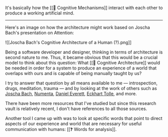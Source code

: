 It's basically how the [[📝 Cognitive Mechanisms]] interact with each other to produce a working artificial mind.

---

Here's an image on how the architecture might work based on Joscha Bach's presentation on Attention:

![[Joscha Bach's Cognitive Architecture of a Human (?).png]]

Being a software developer and designer, thinking in terms of architecture is second nature to me. Thus, it became obvious that this would be a crucial model to think about this question: What [[📝 Cognitive Architecture]] would be needed in order for a system to produce an experience of a world that overlaps with ours and is capable of being manually taught by us?

I try to answer that question by all means available to me — introspection, drugs, meditation, trauma — and by looking at the work of others such as [Joscha Bach](https://bach.ai/), [Numenta](https://numenta.com/), [Daniel Everett](https://en.wikipedia.org/wiki/Daniel_Everett), [Eckhart Tolle](https://en.wikipedia.org/wiki/Eckhart_Tolle), and more.

There have been more resources that I've studied but since this research vault is relatively recent, I don't have references to all those sources.

Another tool I came up with was to look at specific words that point to direct aspects of our experience and world that are necessary for useful communication with humans: [[❓ Words for analysis]].